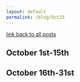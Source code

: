 ```yaml
---
layout: default
permalink: /blog/Oct23
---
```


[link back to all posts](https://alxwen711.github.io/blog)

## October 1st-15th


## October 16th-31st

